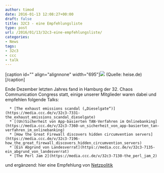 ```yaml
---
author: timod
date: 2016-01-13 12:08:27+00:00
draft: false
title: 32C3 - eine Empfehlungsliste
type: post
url: /2016/01/13/32c3-eine-empfehlungsliste/
categories:
- News
tags:
- 32c3
- ccc
- talk
---
```


[caption id="" align="alignnone" width="695"]![](http://1.f.ix.de/scale/geometry/695/q75/imgs/18/1/7/1/1/6/5/7/31c3-saal1-31e25e8ee9938da1-1-d0df8faeea32626c.jpeg)
(Quelle: heise.de)[/caption]

Ende Dezember letzten Jahres fand in Hamburg der 32. Chaos Communication Congress statt, einige unserer Mitglieder waren dabei und empfehlen folgende Talks:



	  * [The exhaust emissions scandal („Dieselgate“)](https://media.ccc.de/v/32c3-7331-the_exhaust_emissions_scandal_dieselgate)
	  * [(Un)Sicherheit von App-basierten TAN-Verfahren im Onlinebanking](https://media.ccc.de/v/32c3-7360-un_sicherheit_von_app-basierten_tan-verfahren_im_onlinebanking)
	  * [How the Great Firewall discovers hidden circumvention servers](https://media.ccc.de/v/32c3-7196-how_the_great_firewall_discovers_hidden_circumvention_servers)
	  * [Ein Abgrund von Landesverrat](https://media.ccc.de/v/32c3-7135-ein_abgrund_von_landesverrat)
	  * [The Perl Jam 2](https://media.ccc.de/v/32c3-7130-the_perl_jam_2)

und ergänzend: hier eine Empfehlung von [Netzpolitik](https://netzpolitik.org/2016/32c3-zum-nachschauen-safe-harbor-netzneutralitaet-eu-fails/)
